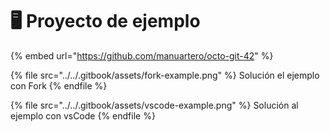 # 🖥 Proyecto de ejemplo

{% embed url="https://github.com/manuartero/octo-git-42" %}

{% file src="../../.gitbook/assets/fork-example.png" %}
Solución el ejemplo con Fork
{% endfile %}

{% file src="../../.gitbook/assets/vscode-example.png" %}
Solución al ejemplo con vsCode
{% endfile %}
